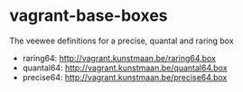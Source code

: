 vagrant-base-boxes
==================

The veewee definitions for a precise, quantal and raring box

* raring64: http://vagrant.kunstmaan.be/raring64.box
* quantal64: http://vagrant.kunstmaan.be/quantal64.box
* precise64: http://vagrant.kunstmaan.be/precise64.box
